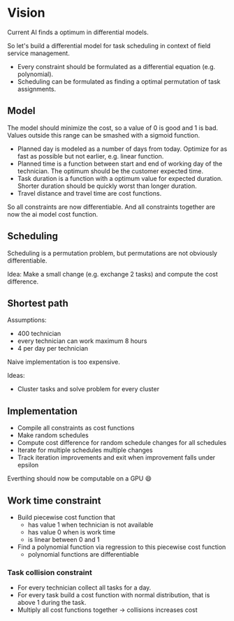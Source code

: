 # Vision

Current AI finds a optimum in differential models.

So let's build a differential model for task scheduling in context of field service management.

* Every constraint should be formulated as a differential equation (e.g. polynomial).
* Scheduling can be formulated as finding a optimal permutation of task assignments.

## Model

The model should minimize the cost, so a value of 0 is good and 1 is bad. Values outside this range can be smashed with a sigmoid function.

* Planned day is modeled as a number of days from today. Optimize for as fast as possible but not earlier, e.g. linear function.
* Planned time is a function between start and end of working day of the technician. The optimum should be the customer expected time.
* Task duration is a function with a optimum value for expected duration. Shorter duration should be quickly worst than longer duration.
* Travel distance and travel time are cost functions.

So all constraints are now differentiable. And all constraints together are now the ai model cost function.

## Scheduling

Scheduling is a permutation problem, but permutations are not obviously differentiable.

Idea: Make a small change (e.g. exchange 2 tasks) and compute the cost difference.

## Shortest path

Assumptions:

* 400 technician
* every technician can work maximum 8 hours
* 4 per day per technician

Naive implementation is too expensive.

Ideas:

* Cluster tasks and solve problem for every cluster

## Implementation

* Compile all constraints as cost functions
* Make random schedules
* Compute cost difference for random schedule changes for all schedules
* Iterate for multiple schedules multiple changes
* Track iteration improvements and exit when improvement falls under epsilon

Everthing should now be computable on a GPU :smile:

## Work time constraint

* Build piecewise cost function that
  * has value 1 when technician is not available
  * has value 0 when is work time
  * is linear between 0 and 1
* Find a polynomial function via regression to this piecewise cost function
  * polynomial functions are differentiable

### Task collision constraint

* For every technician collect all tasks for a day.
* For every task build a cost function with normal distribution, that is above 1 during the task.
* Multiply all cost functions together -> collisions increases cost

